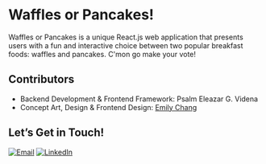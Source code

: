 # Waffles or Pancakes!

Waffles or Pancakes is a unique React.js web application that presents users with a fun and interactive choice between two popular breakfast foods: waffles and pancakes. C'mon go make your vote!

## Contributors

- Backend Development & Frontend Framework: Psalm Eleazar G. Videna
- Concept Art, Design & Frontend Design: [Emily Chang](https://github.com/milychang19)

## Let’s Get in Touch!

[![Email](https://img.shields.io/badge/Email-D14836?style=for-the-badge&logo=gmail&logoColor=white)](mailto:videna.psalmeleazar@gmail.com)
[![LinkedIn](https://img.shields.io/badge/LinkedIn-0A66C2?style=for-the-badge&logo=linkedin&logoColor=white)](https://www.linkedin.com/in/pevidena/)
